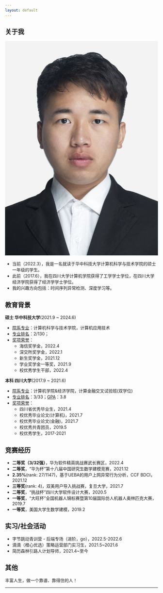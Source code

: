 ```yaml
---
layout: default
---
```


## 关于我

<img class="profile-picture" src="./imgs/photo.jpg">

- 当前（2022.3），我是一名就读于华中科技大学计算机科学与技术学院的硕士一年级的学生。
- 此前（2017.6），我在四川大学计算机学院获得了工学学士学位，在四川大学经济学院获得了经济学学士学位。
- 我的兴趣方向包括：时间序列异常检测、深度学习等。



## 教育背景
**硕士 华中科技大学**(2021.9 ~ 2024.6)

- <u>院系专业</u>：计算机科学与技术学院，计算机应用技术
- <u>专业排名</u>：2/130；
- <u>奖项荣誉</u>：
  - 海信奖学金，2022.4
  - 深交所奖学金，2022.1
  - 新生奖学金，2021.12
  - 学业奖学金一等奖，2021.9
  - 校优秀学生干部，2022.4

**本科 四川大学**(2017.9 ~ 2021.6)

- <u>院系专业</u>：计算机学院&经济学院，计算金融交叉试验班(双学位)
- <u>专业排名</u>：3/33；<u>GPA</u>：3.8
- <u>奖项荣誉</u>：
  - 四川省优秀毕业生，2021.4
  - 校优秀毕业论文(计算机)，2021.7
  - 校优秀毕业论文(金融)，2021.7
  - 校优秀共青团员，2019.5
  - 校优秀学生，2017-2021


## 竞赛经历
- **二等奖（3/32强）**，华为软件精英挑战赛武长赛区，2022.4
- **二等奖**，“华为杯”第十八届中国研究生数学建模竞赛，2021.12
- **2.35%**(rank: 27/1147)，基于UEBA的用户上网异常行为分析，CCF BDCI，2021.12
- **三等奖**(rank: 4)，双美用户导入挑战赛，复旦大学，2021.7
- **二等奖**，“挑战杯”四川大学软件设计大赛，2020.5
- **一等奖**，“大旺杯”全国机器人锦标赛暨第10届国际仿人机器人奥林匹克大赛，2019.7
- **一等奖**，美国大学生数学建模，2019.2

## 实习/社会活动

- 字节跳动青训营 - 后端专场（进阶，go），2022.5-2022.6
- 滴滴（橙心优选）策略运营部门实习生，2021.5~2021.6
- 简历森林引路人计划导师，2021.4~至今

## 其他

丰富人生，做一个靠谱、靠得住的人！



------------------------------------------------------------------------------------------------------------------------









